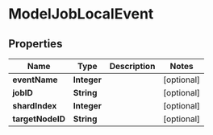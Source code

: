 # ModelJobLocalEvent

## Properties
Name | Type | Description | Notes
------------ | ------------- | ------------- | -------------
**eventName** | **Integer** |  |  [optional]
**jobID** | **String** |  |  [optional]
**shardIndex** | **Integer** |  |  [optional]
**targetNodeID** | **String** |  |  [optional]

